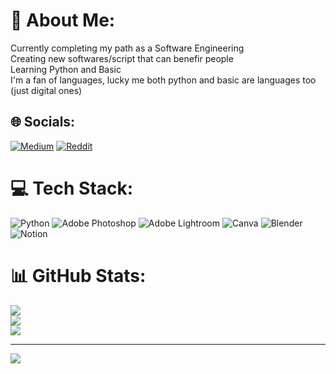 # 💫 About Me:
Currently completing my path as a Software Engineering<br>Creating new softwares/script that can benefir people<br>Learning Python and Basic<br>I'm a fan of languages, lucky me both python and basic are languages too (just digital ones)


## 🌐 Socials:
[![Medium](https://img.shields.io/badge/Medium-12100E?logo=medium&logoColor=white)](https://medium.com/@danielabai) [![Reddit](https://img.shields.io/badge/Reddit-%23FF4500.svg?logo=Reddit&logoColor=white)](https://reddit.com/user/daniealxiaobai) 

# 💻 Tech Stack:
![Python](https://img.shields.io/badge/python-3670A0?style=for-the-badge&logo=python&logoColor=ffdd54) ![Adobe Photoshop](https://img.shields.io/badge/adobephotoshop-%2331A8FF.svg?style=for-the-badge&logo=adobephotoshop&logoColor=white) ![Adobe Lightroom](https://img.shields.io/badge/Adobe%20Lightroom-31A8FF.svg?style=for-the-badge&logo=Adobe%20Lightroom&logoColor=white) ![Canva](https://img.shields.io/badge/Canva-%2300C4CC.svg?style=for-the-badge&logo=Canva&logoColor=white) ![Blender](https://img.shields.io/badge/blender-%23F5792A.svg?style=for-the-badge&logo=blender&logoColor=white) ![Notion](https://img.shields.io/badge/Notion-%23000000.svg?style=for-the-badge&logo=notion&logoColor=white)
# 📊 GitHub Stats:
![](https://github-readme-stats.vercel.app/api?username=danielabai&theme=dark&hide_border=false&include_all_commits=false&count_private=false)<br/>
![](https://github-readme-streak-stats.herokuapp.com/?user=danielabai&theme=dark&hide_border=false)<br/>
![](https://github-readme-stats.vercel.app/api/top-langs/?username=danielabai&theme=dark&hide_border=false&include_all_commits=false&count_private=false&layout=compact)

---
[![](https://visitcount.itsvg.in/api?id=danielabai&icon=0&color=0)](https://visitcount.itsvg.in)
